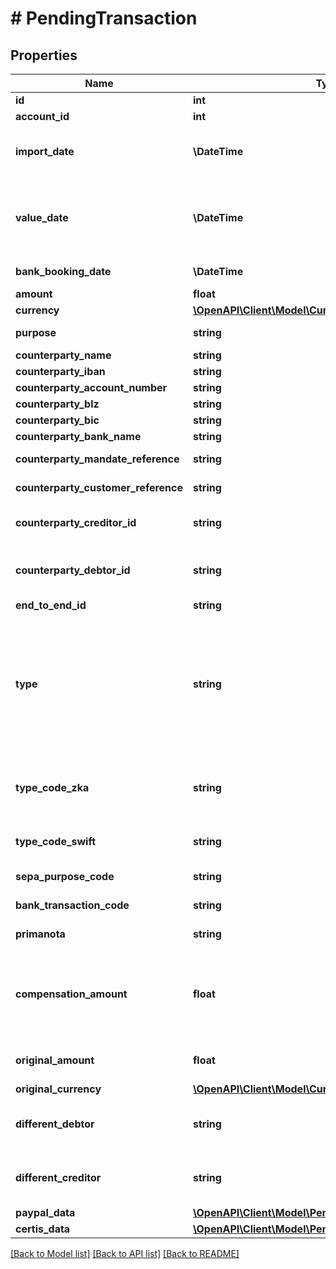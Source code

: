 # # PendingTransaction

## Properties

Name | Type | Description | Notes
------------ | ------------- | ------------- | -------------
**id** | **int** | Pending transaction identifier |
**account_id** | **int** | Account identifier |
**import_date** | **\DateTime** | &lt;strong&gt;Format:&lt;/strong&gt; &#39;YYYY-MM-DD&#39;T&#39;HH:MM:SS.SSSXXX&#39; (RFC 3339, section 5.6)&lt;br/&gt;Date of transaction import. |
**value_date** | **\DateTime** | &lt;strong&gt;Format:&lt;/strong&gt; &#39;YYYY-MM-DD&#39;&lt;br/&gt;Value date.&lt;br/&gt;&lt;br/&gt;&lt;strong&gt;NOTE:&lt;/strong&gt; In case the bank does not deliver any date information for the transaction, finAPI will use the current date (i.e. date of import). |
**bank_booking_date** | **\DateTime** | &lt;strong&gt;Format:&lt;/strong&gt; &#39;YYYY-MM-DD&#39;&lt;br/&gt;Bank booking date. | [optional]
**amount** | **float** | Transaction amount |
**currency** | [**\OpenAPI\Client\Model\Currency**](Currency.md) |  | [optional]
**purpose** | **string** | Transaction purpose. Maximum length: 2000 | [optional]
**counterparty_name** | **string** | Counterparty name. Maximum length: 80 | [optional]
**counterparty_iban** | **string** | Counterparty IBAN | [optional]
**counterparty_account_number** | **string** | Counterparty account number | [optional]
**counterparty_blz** | **string** | Counterparty BLZ | [optional]
**counterparty_bic** | **string** | Counterparty BIC | [optional]
**counterparty_bank_name** | **string** | Counterparty Bank name | [optional]
**counterparty_mandate_reference** | **string** | The mandate reference of the counterparty | [optional]
**counterparty_customer_reference** | **string** | The customer reference of the counterparty | [optional]
**counterparty_creditor_id** | **string** | The creditor ID of the counterparty. Exists only for SEPA direct debit transactions (\&quot;Lastschrift\&quot;). | [optional]
**counterparty_debtor_id** | **string** | The originator&#39;s identification code. Exists only for SEPA money transfer transactions (\&quot;Überweisung\&quot;). | [optional]
**end_to_end_id** | **string** | End-To-End ID | [optional]
**type** | **string** | Transaction type, according to the bank. If set, this will contain a term in the language of the bank, that you can display to the user. Some examples of common values are: \&quot;Lastschrift\&quot;, \&quot;Auslands&amp;uuml;berweisung\&quot;, \&quot;Geb&amp;uuml;hren\&quot;, \&quot;Zinsen\&quot;. The maximum possible length of this field is 255 characters. | [optional]
**type_code_zka** | **string** | ZKA business transaction code which relates to the transaction&#39;s type. Possible values range from 1 through 999. If no information about the ZKA type code is available, then this field will be null. | [optional]
**type_code_swift** | **string** | SWIFT transaction type code. If no information about the SWIFT code is available, then this field will be null. | [optional]
**sepa_purpose_code** | **string** | SEPA purpose code, according to ISO 20022 | [optional]
**bank_transaction_code** | **string** | Bank transaction code, according to ISO 20022 | [optional]
**primanota** | **string** | Transaction primanota (bank side identification number) | [optional]
**compensation_amount** | **float** | Compensation Amount. Sum of reimbursement of out-of-pocket expenses plus processing brokerage in case of a national return / refund debit as well as an optional interest equalisation. Exists predominantly for SEPA direct debit returns. | [optional]
**original_amount** | **float** | Original Amount of the original direct debit. Exists predominantly for SEPA direct debit returns. | [optional]
**original_currency** | [**\OpenAPI\Client\Model\Currency**](Currency.md) |  | [optional]
**different_debtor** | **string** | Payer&#39;s/debtor&#39;s reference party (in the case of a credit transfer) or payee&#39;s/creditor&#39;s reference party (in the case of a direct debit) | [optional]
**different_creditor** | **string** | Payee&#39;s/creditor&#39;s reference party (in the case of a credit transfer) or payer&#39;s/debtor&#39;s reference party (in the case of a direct debit) | [optional]
**paypal_data** | [**\OpenAPI\Client\Model\PendingTransactionPaypalData**](PendingTransactionPaypalData.md) |  | [optional]
**certis_data** | [**\OpenAPI\Client\Model\PendingTransactionCertisData**](PendingTransactionCertisData.md) |  | [optional]

[[Back to Model list]](../../README.md#models) [[Back to API list]](../../README.md#endpoints) [[Back to README]](../../README.md)
